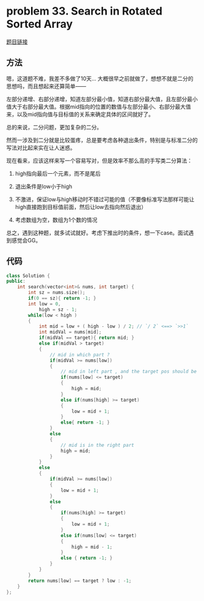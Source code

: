 # problem 33. Search in Rotated Sorted Array

[题目链接](https://leetcode.com/problems/search-in-rotated-sorted-array/)


## 方法

嗯，这道题不难，我差不多做了10天... 大概很早之前就做了，想想不就是二分的思想吗，而且想起来还算简单——

左部分递增、右部分递增，知道左部分最小值，知道右部分最大值，且左部分最小值大于右部分最大值。根据mid指向的位置的数值与左部分最小、右部分最大值来，以及mid指向值与目标值的关系来确定具体的区间就好了。

总的来说，二分问题，更加复杂的二分。

然而一涉及到二分就是比较蛋疼，总是要考虑各种退出条件，特别是与标准二分的写法对比起来实在让人迷惑。

现在看来，应该这样来写一个容易写对，但是效率不那么高的手写类二分算法：

1. high指向最后一个元素，而不是尾后

2. 退出条件是low小于high

3. 不激进，保证low与high移动时不错过可能的值（不要像标准写法那样可能让high直接跑到目标值前面，然后让low去指向然后退出）

4. 考虑数组为空，数组为1个数的情况

总之，遇到这种题，就多试试就好。考虑下推出时的条件，想一下case。面试遇到感觉会GG。

## 代码

```C++
class Solution {
public:
    int search(vector<int>& nums, int target) {
        int sz = nums.size();
        if(0 == sz){ return -1; }
        int low = 0,
            high = sz - 1;
        while(low < high )
        {
            int mid = low + ( high - low ) / 2; // `/ 2` <==> `>>1`
            int midVal = nums[mid];
            if(midVal == target){ return mid; }
            else if(midVal > target)
            {
                // mid in which part ?
                if(midVal >= nums[low])
                {
                    // mid in left part , and the target pos should be located in left inceasing part or right inceasing part
                    if(nums[low] <= target)
                    {
                        high = mid;
                    }
                    else if(nums[high] >= target)
                    {
                        low = mid + 1;
                    }
                    else{ return -1; }
                }
                else
                {
                    // mid is in the right part
                    high = mid;
                }
            }
            else
            {
                if(midVal >= nums[low])
                {
                    low = mid + 1;
                }
                else
                {
                    if(nums[high] >= target)
                    {
                        low = mid + 1;
                    }
                    else if(nums[low] <= target)
                    {
                        high = mid - 1;
                    }
                    else { return -1; }
                }
            }
        }
        return nums[low] == target ? low : -1;
    }
};
```